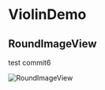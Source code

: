 # ViolinDemo

## RoundImageView
 
  test commit6
  
![RoundImageView](http://7xvvky.com1.z0.glb.clouddn.com/blog/roundimageview.png)
